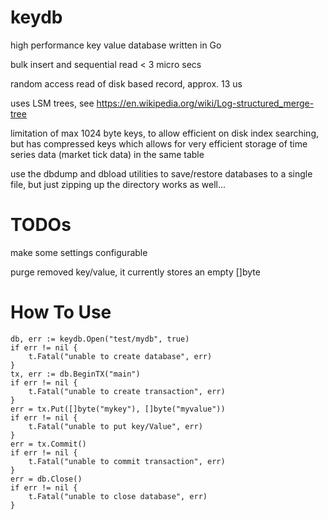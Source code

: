 # keydb

high performance key value database written in Go

bulk insert and sequential read \< 3 micro secs

random access read of disk based record, approx. 13 us

uses LSM trees, see https://en.wikipedia.org/wiki/Log-structured_merge-tree

limitation of max 1024 byte keys, to allow efficient on disk index searching, but has
compressed keys which allows for very efficient storage of time series data
(market tick data) in the same table

use the dbdump and dbload utilities to save/restore databases to a single file, but just zipping up the directory works as
well...
      
# TODOs

make some settings configurable

purge removed key/value, it currently stores an empty []byte 

# How To Use

	db, err := keydb.Open("test/mydb", true)
	if err != nil {
		t.Fatal("unable to create database", err)
	}
	tx, err := db.BeginTX("main")
	if err != nil {
		t.Fatal("unable to create transaction", err)
	}
	err = tx.Put([]byte("mykey"), []byte("myvalue"))
	if err != nil {
		t.Fatal("unable to put key/Value", err)
	}
    err = tx.Commit()
    if err != nil {
        t.Fatal("unable to commit transaction", err)
    }
    err = db.Close()
    if err != nil {
        t.Fatal("unable to close database", err)
    }

